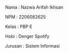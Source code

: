 Nama    : Nazwa Arifah Ikhsan

NPM     : 2206082625

Kelas   : PBP E

Hobi    : Denger Spotify

Jurusan : Sistem Informasi